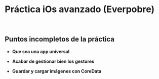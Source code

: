 # Práctica iOs avanzado (Everpobre)


<br>

## Puntos incompletos de la práctica <br>

* __Que sea una app universal__

* __Acabar de gestionar bien los gestures__

* __Guardar y cargar imágenes con CoreData__